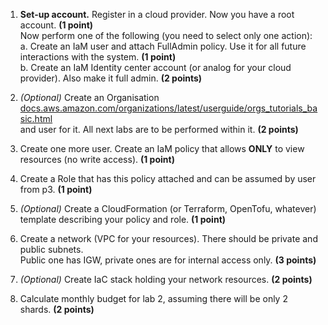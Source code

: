 1. **Set-up account.** Register in a cloud provider. Now you have a root account. **(1 point)**  
   Now perform one of the following (you need to select only one action):  
   a. Create an IaM user and attach FullAdmin policy. Use it for all future interactions with the system. **(1 point)**  
   b. Create an IaM Identity center account (or analog for your cloud provider). Also make it full admin. **(2 points)**  

2. *(Optional)* Create an Organisation  
   [docs.aws.amazon.com/organizations/latest/userguide/orgs_tutorials_basic.html](https://docs.aws.amazon.com/organizations/latest/userguide/orgs_tutorials_basic.html)  
   and user for it. All next labs are to be performed within it. **(2 points)**  

3. Create one more user. Create an IaM policy that allows **ONLY** to view resources (no write access). **(1 point)**  

4. Create a Role that has this policy attached and can be assumed by user from p3. **(1 point)**  

5. *(Optional)* Create a CloudFormation (or Terraform, OpenTofu, whatever) template describing your policy and role. **(1 point)**  

6. Create a network (VPC for your resources). There should be private and public subnets.  
   Public one has IGW, private ones are for internal access only. **(3 points)**  

7. *(Optional)* Create IaC stack holding your network resources. **(2 points)**  

8. Calculate monthly budget for lab 2, assuming there will be only 2 shards. **(2 points)**
